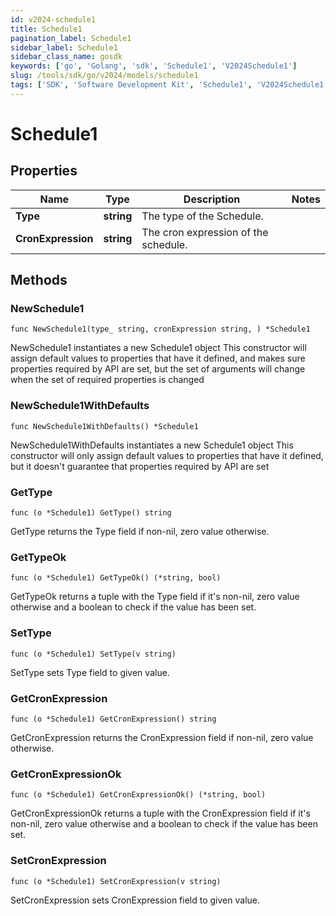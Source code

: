 ```yaml
---
id: v2024-schedule1
title: Schedule1
pagination_label: Schedule1
sidebar_label: Schedule1
sidebar_class_name: gosdk
keywords: ['go', 'Golang', 'sdk', 'Schedule1', 'V2024Schedule1'] 
slug: /tools/sdk/go/v2024/models/schedule1
tags: ['SDK', 'Software Development Kit', 'Schedule1', 'V2024Schedule1']
---
```


# Schedule1

## Properties

Name | Type | Description | Notes
------------ | ------------- | ------------- | -------------
**Type** | **string** | The type of the Schedule. | 
**CronExpression** | **string** | The cron expression of the schedule. | 

## Methods

### NewSchedule1

`func NewSchedule1(type_ string, cronExpression string, ) *Schedule1`

NewSchedule1 instantiates a new Schedule1 object
This constructor will assign default values to properties that have it defined,
and makes sure properties required by API are set, but the set of arguments
will change when the set of required properties is changed

### NewSchedule1WithDefaults

`func NewSchedule1WithDefaults() *Schedule1`

NewSchedule1WithDefaults instantiates a new Schedule1 object
This constructor will only assign default values to properties that have it defined,
but it doesn't guarantee that properties required by API are set

### GetType

`func (o *Schedule1) GetType() string`

GetType returns the Type field if non-nil, zero value otherwise.

### GetTypeOk

`func (o *Schedule1) GetTypeOk() (*string, bool)`

GetTypeOk returns a tuple with the Type field if it's non-nil, zero value otherwise
and a boolean to check if the value has been set.

### SetType

`func (o *Schedule1) SetType(v string)`

SetType sets Type field to given value.


### GetCronExpression

`func (o *Schedule1) GetCronExpression() string`

GetCronExpression returns the CronExpression field if non-nil, zero value otherwise.

### GetCronExpressionOk

`func (o *Schedule1) GetCronExpressionOk() (*string, bool)`

GetCronExpressionOk returns a tuple with the CronExpression field if it's non-nil, zero value otherwise
and a boolean to check if the value has been set.

### SetCronExpression

`func (o *Schedule1) SetCronExpression(v string)`

SetCronExpression sets CronExpression field to given value.



